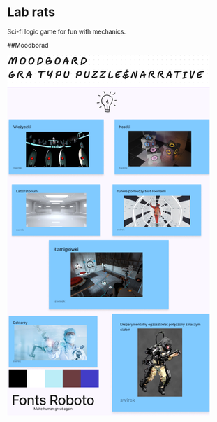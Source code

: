 # Lab rats
 Sci-fi logic game for fun with mechanics.

##Moodborad

![Image](https://github.com/kawaii-kubus/Lab-rats/blob/9b0816a1d80793717e6625b4539cbc1a1b7a8606/moodboard.PNG)
